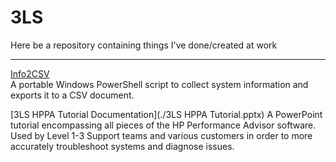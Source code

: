 # 3LS
Here be a repository containing things I've done/created at work

---

[Info2CSV](./Info2CSV/Info2CSV.ps1)  
A portable Windows PowerShell script to collect system information and exports it to a CSV document. 

[3LS HPPA Tutorial Documentation](./3LS HPPA Tutorial.pptx)
A PowerPoint tutorial encompassing all pieces of the HP Performance Advisor software. Used by Level 1-3 Support teams and various customers in order to more accurately troubleshoot systems and diagnose issues. 
